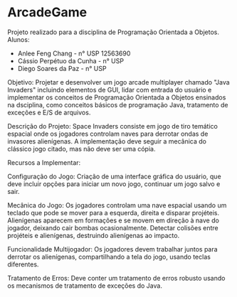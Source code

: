 # ArcadeGame
Projeto realizado para a disciplina de Programação Orientada a Objetos.
Alunos:
- Anlee Feng Chang - n° USP 12563690
- Cássio Perpétuo da Cunha - n° USP
- Diego Soares da Paz - n° USP
  
Objetivo:
Projetar e desenvolver um jogo arcade multiplayer chamado "Java Invaders" incluindo elementos de GUI, lidar com entrada do usuário e implementar os conceitos de Programação Orientada a Objetos ensinados na dsciplina, como conceitos básicos de programação Java, tratamento de exceções e E/S de arquivos.

Descrição do Projeto:
Space Invaders consiste em jogo de tiro temático espacial onde os jogadores controlam naves para derrotar ondas de invasores alienígenas. A implementação deve seguir a mecânica do clássico jogo citado, mas não deve ser uma cópia.

Recursos a Implementar:

Configuração do Jogo:
Criação de uma interface gráfica do usuário, que deve incluir opções para iniciar um novo jogo, continuar um jogo salvo e sair.

Mecânica do Jogo:
Os jogadores controlam uma nave espacial usando um teclado que pode se mover para a esquerda, direita e disparar projéteis.
Alienígenas aparecem em formações e se movem em direção à nave do jogador, deixando cair bombas ocasionalmente.
Detectar colisões entre projéteis e alienígenas, destruindo alienígenas ao impacto.

Funcionalidade Multijogador:
Os jogadores devem trabalhar juntos para derrotar os alienígenas, compartilhando a tela do jogo, usando teclas diferentes.

Tratamento de Erros:
Deve conter um tratamento de erros robusto usando os mecanismos de tratamento de exceções do Java.
